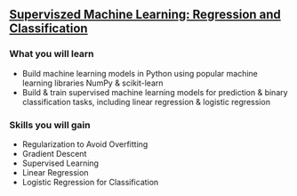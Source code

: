 ## [Superviszed Machine Learning: Regression and Classification](https://www.coursera.org/learn/machine-learning?specialization=machine-learning-introduction)

### What you will learn

- Build machine learning models in Python using popular machine learning libraries NumPy & scikit-learn
- Build & train supervised machine learning models for prediction & binary classification tasks, including linear regression & logistic regression

### Skills you will gain

- Regularization to Avoid Overfitting
- Gradient Descent
- Supervised Learning
- Linear Regression
- Logistic Regression for Classification
